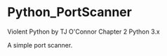 Python_PortScanner
==================
Violent Python by TJ O'Connor
Chapter 2
Python 3.x

A simple port scanner.
